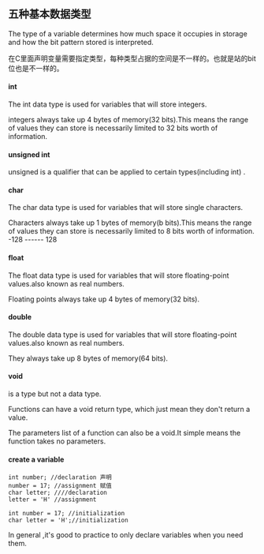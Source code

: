## 五种基本数据类型

The type of a variable determines how much space it occupies in storage and how the bit pattern stored is interpreted.

在C里面声明变量需要指定类型，每种类型占据的空间是不一样的。也就是站的bit位也是不一样的。

#### int

The int data type is used for variables that will store integers.

integers always take up 4 bytes of memory\(32 bits\).This means the range of values they can store is necessarily limited to 32 bits worth of information.

#### unsigned int

unsigned is a qualifier that can be applied to certain types\(including int\) .

#### char

The char data type is used for variables that will store single characters.

Characters always take up 1 bytes of memory\(b bits\).This means the range of values they can store is necessarily  limited to 8 bits worth of information. -128 ------  128

#### float

The float data type is used for variables that will store floating-point values.also known as real numbers.

Floating points always take up 4 bytes of memory\(32 bits\).

#### double

The double data type is used for variables that will store floating-point values.also known as real numbers.

They always take up 8 bytes of memory\(64 bits\).

#### void

is a type but not a data type.

Functions can have a void return type, which just mean they don't return a value.

The parameters list of a function can also be a void.It simple means  the function takes no parameters.

#### create a variable

```
int number; //declaration 声明
number = 17; //assignment 赋值
char letter; ////declaration
letter = 'H' //assignment

int number = 17; //initialization
char letter = 'H';//initialization
```

In general ,it's good to practice to only declare variables when you need them.

